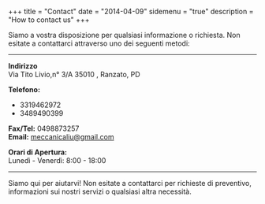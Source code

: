 +++
title = "Contact"
date = "2014-04-09"
sidemenu = "true"
description = "How to contact us"
+++

Siamo a vostra disposizione per qualsiasi informazione o richiesta. Non esitate a contattarci attraverso uno dei seguenti metodi:

----------

**Indirizzo**  
Via Tito Livio,n° 3/A
35010 , Ranzato, PD

**Telefono:** 
- 3319462972
- 3489490399

**Fax/Tel:** 0498873257  
**Email:** meccanicaliu@gmail.com

**Orari di Apertura:**  
Lunedì - Venerdì: 8:00 - 18:00  

----------

Siamo qui per aiutarvi! Non esitate a contattarci per richieste di preventivo, informazioni sui nostri servizi o qualsiasi altra necessità.
